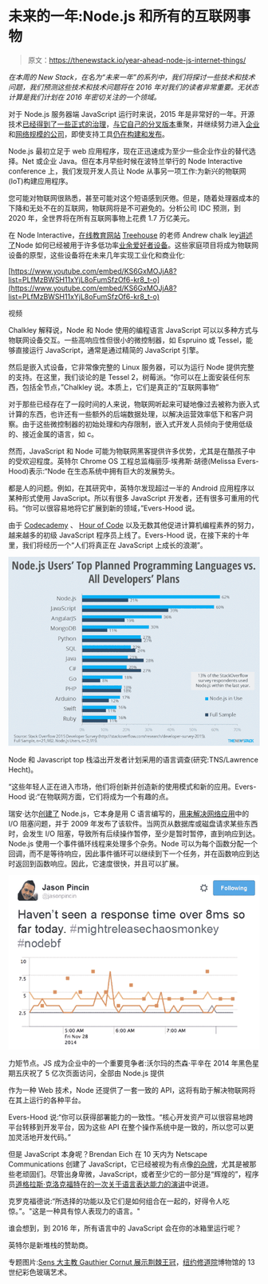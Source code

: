 # 未来的一年:Node.js 和所有的互联网事物

> 原文：<https://thenewstack.io/year-ahead-node-js-internet-things/>

*在本周的 New Stack，在名为“未来一年”的系列中，我们将探讨一些技术和技术问题，我们预测这些技术和技术问题将在 2016 年对我们的读者非常重要。无状态计算是我们计划在 2016 年密切关注的一个领域。*

对于 Node.js 服务器端 JavaScript 运行时来说，2015 年是非常好的一年。开源技术[已经得到了一些正式的治理](https://thenewstack.io/foundation-node-js-will-bring-back-fork/)，[与它自己的分叉版本](https://thenewstack.io/io-js-and-node-js-have-united-and-thats-a-good-thing/)重聚，并继续努力进入[企业](https://thenewstack.io/node-js-long-term-support-ready-enterprise/)和[网络规模的公司](https://thenewstack.io/netflix-uses-node-js-power-user-interface/)，即使支持工具[仍在构建和发布](https://thenewstack.io/tns-analysts-node-js-tooling-enterprise-please/)。

Node.js 最初立足于 web 应用程序，现在正迅速成为至少一些企业作业的替代选择。Net 或企业 Java。但在本月早些时候在波特兰举行的 Node Interactive conference 上，我们发现开发人员让 Node 从事另一项工作:为新兴的物联网(IoT)构建应用程序。

您可能对物联网很熟悉，甚至可能对这个短语感到厌倦。但是，随着处理器成本的下降和无处不在的互联网，物联网将是不可避免的。分析公司 IDC 预测，到 2020 年，全世界将在所有互联网事物上花费 1.7 万亿美元。

在 Node Interactive，[在线教育网站](https://twitter.com/chalkers?lang=en) [Treehouse](https://teamtreehouse.com/) 的老师 Andrew chalk ley[讲述了](https://youtu.be/KS6GxMOJjA8?list=PLfMzBWSH11xYjL8oFumSfzOf6-kr8_t-o)Node 如何已经被用于许多低功率[业余爱好者设备](/tag/off-the-shelf-hacker/)。这些家庭项目将成为物联网设备的原型，这些设备将在未来几年实现工业化和商业化:

[https://www.youtube.com/embed/KS6GxMOJjA8?list=PLfMzBWSH11xYjL8oFumSfzOf6-kr8_t-o](https://www.youtube.com/embed/KS6GxMOJjA8?list=PLfMzBWSH11xYjL8oFumSfzOf6-kr8_t-o)

视频

Chalkley 解释说，Node 和 Node 使用的编程语言 JavaScript 可以以多种方式与物联网设备交互。一些高响应性但很小的微控制器，如 Espruino 或 Tessel，能够直接运行 JavaScript，通常是通过精简的 JavaScript 引擎。

然后是嵌入式设备，它非常像完整的 Linux 服务器，可以为运行 Node 提供完整的支持。在这里，我们谈论的是 Tessel 2，树莓派。“你可以在上面安装任何东西，包括全节点，”Chalkley 说。本质上，它们是真正的“互联网事物”

对于那些已经存在了一段时间的人来说，物联网听起来可疑地像过去被称为嵌入式计算的东西，也许还有一些额外的后端数据处理，以解决运营效率低下和客户洞察。由于这些微控制器的初始处理和内存限制，嵌入式开发人员倾向于使用低级的、接近金属的语言，如 c。

然而，JavaScript 和 Node 可能为物联网黑客提供许多优势，尤其是在酷孩子中的受欢迎程度。英特尔 Chrome OS 工程总监梅丽莎·埃弗斯·胡德(Melissa Evers-Hood)表示:“Node 在生态系统中拥有巨大的发展势头。

都是人的问题。例如，在其研究中，英特尔发现超过一半的 Android 应用程序以某种形式使用 JavaScript。所以有很多 JavaScript 开发者，还有很多可重用的代码。“你可以很容易地将它扩展到新的领域，”Evers-Hood 说。

由于 [Codecademy](https://www.codecademy.com/learn/javascript) 、 [Hour of Code](https://hourofcode.com/us) 以及无数其他促进计算机编程素养的努力，越来越多的初级 JavaScript 程序员上线了。Evers-Hood 说，在接下来的十年里，我们将经历一个“人们将真正在 JavaScript 上成长的浪潮”。

![Node and Javascript top a survey of Stack Overflow developers' planned languages toi adopt (Research: TNS/Lawrence Hecht).](img/59d5103812a070ad6e07200623255e31.png)

Node 和 Javascript top 栈溢出开发者计划采用的语言调查(研究:TNS/Lawrence Hecht)。

“这些年轻人正在进入市场，他们将创新并创造新的使用模式和新的应用。Evers-Hood 说:“在物联网方面，它们将成为一个有趣的点。

瑞安·达尔[创建了](https://www.youtube.com/watch?v=ztspvPYybIY) Node.js，它本身是用 C 语言编写的，[用来解决网络应用](https://thenewstack.io/getting-handle-node-js-deployments-dynatrace/)中的 I/O 阻塞问题，并于 2009 年发布了该软件。当网页从数据库或磁盘请求某些东西时，会发生 I/O 阻塞，导致所有后续操作暂停，至少是暂时暂停，直到响应到达。Node.js 使用一个事件循环线程来处理多个杂务。Node 可以为每个函数分配一个回调，而不是等待响应，因此事件循环可以继续到下一个任务，并在函数响应到达时返回到函数响应。因此，它速度很快，并且可以扩展。

[![Walmart's Jason Pincin, celebrating 500 million page views, served up by Node.js, on Black Friday 2014](img/99e80978a68d59f02ec11e888dff5511.png)](https://twitter.com/jasonpincin/status/538369235848679424/photo/1?ref_src=twsrc%5Etfw)

力矩节点。JS 成为企业中的一个重要竞争者:沃尔玛的杰森·平辛在 2014 年黑色星期五庆祝了 5 亿次页面访问，全部由 Node.js 提供

作为一种 Web 技术，Node 还提供了一套一致的 API，这将有助于解决物联网将在其上运行的各种平台。

Evers-Hood 说:“你可以获得部署能力的一致性。“核心开发资产可以很容易地跨平台转移到开发平台，因为这些 API 在整个操作系统中是一致的，所以您可以更加灵活地开发代码。”

但是 JavaScript 本身呢？Brendan Eich 在 10 天内为 Netscape Communications 创建了 JavaScript，它已经被视为有点像[的杂牌](http://www.outpost9.com/reference/jargon/jargon_26.html)，尤其是被那些老顽固们。尽管出身卑微，JavaScript，或者至少它的一部分是“辉煌的”，程序员[道格拉斯·克洛克福特](http://www.crockford.com/)在[的一次关于语言表达能力的演讲](https://www.youtube.com/watch?v=RO1Wnu-xKoY)中说道。

克罗克福德说:“所选择的功能以及它们是如何组合在一起的，好得令人吃惊。”。"这是一种具有惊人表现力的语言。"

谁会想到，到 2016 年，所有语言中的 JavaScript 会在你的冰箱里运行呢？

英特尔是新堆栈的赞助商。

专题图片:[Sens 大主教 Gauthier Cornut 展示荆棘王冠](http://www.metmuseum.org/collection/the-collection-online/search/471219)，[纽约修道院](http://www.metmuseum.org/visit/visit-the-cloisters)博物馆的 13 世纪彩色玻璃艺术。

<svg xmlns:xlink="http://www.w3.org/1999/xlink" viewBox="0 0 68 31" version="1.1"><title>Group</title> <desc>Created with Sketch.</desc></svg>